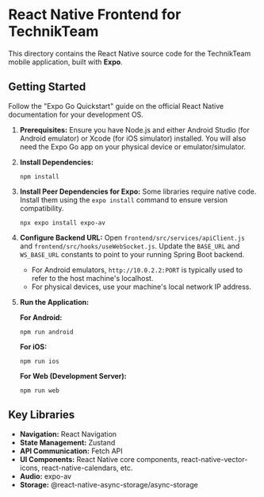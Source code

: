 # React Native Frontend for TechnikTeam

This directory contains the React Native source code for the TechnikTeam mobile application, built with **Expo**.

## Getting Started

Follow the "Expo Go Quickstart" guide on the official React Native documentation for your development OS.

1.  **Prerequisites:** Ensure you have Node.js and either Android Studio (for Android emulator) or Xcode (for iOS simulator) installed. You will also need the Expo Go app on your physical device or emulator/simulator.

2.  **Install Dependencies:**
    ```shell
    npm install
    ```

3.  **Install Peer Dependencies for Expo:** Some libraries require native code. Install them using the `expo install` command to ensure version compatibility.
    ```shell
    npx expo install expo-av
    ```

4.  **Configure Backend URL:**
    Open `frontend/src/services/apiClient.js` and `frontend/src/hooks/useWebSocket.js`. Update the `BASE_URL` and `WS_BASE_URL` constants to point to your running Spring Boot backend.
    - For Android emulators, `http://10.0.2.2:PORT` is typically used to refer to the host machine's localhost.
    - For physical devices, use your machine's local network IP address.

5.  **Run the Application:**

    **For Android:**
    ```shell
    npm run android
    ```

    **For iOS:**
    ```shell
    npm run ios
    ```

    **For Web (Development Server):**
    ```shell
    npm run web
    ```

## Key Libraries

-   **Navigation:** React Navigation
-   **State Management:** Zustand
-   **API Communication:** Fetch API
-   **UI Components:** React Native core components, react-native-vector-icons, react-native-calendars, etc.
-   **Audio:** expo-av
-   **Storage:** @react-native-async-storage/async-storage